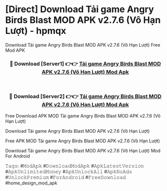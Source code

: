 # [Direct] Download Tải game Angry Birds Blast MOD APK v2.7.6 (Vô Hạn Lượt) - hpmqx
Download Tải game Angry Birds Blast MOD APK v2.7.6 (Vô Hạn Lượt) Free Mod APK

<div align="center">
<h3>🔴 Download [Server1] 👉👉 <a href="https://apk-comot.site?title=Tải_game_Angry_Birds_Blast_MOD_APK_v2.7.6_(Vô_Hạn_Lượt)">Tải game Angry Birds Blast MOD APK v2.7.6 (Vô Hạn Lượt) Mod Apk</a></h3><br>

<h3>🔴 Download [Server2] 👉👉 <a href="https://apk-comot.site?title=Tải_game_Angry_Birds_Blast_MOD_APK_v2.7.6_(Vô_Hạn_Lượt)">Tải game Angry Birds Blast MOD APK v2.7.6 (Vô Hạn Lượt) Mod Apk</a></h3>
</div>


Free Download APK MOD Tải game Angry Birds Blast MOD APK v2.7.6 (Vô Hạn Lượt)

Download Tải game Angry Birds Blast MOD APK v2.7.6 (Vô Hạn Lượt) 

Free APK MOD Tải game Angry Birds Blast MOD APK v2.7.6 (Vô Hạn Lượt) 

Download Tải game Angry Birds Blast MOD APK v2.7.6 (Vô Hạn Lượt) Mod For Android

𝚃𝚊𝚐𝚜: #𝙼𝚘𝚍𝙰𝚙𝚔 #𝙳𝚘𝚠𝚗𝚕𝚘𝚊𝚍𝙼𝚘𝚍𝙰𝚙𝚔 #𝙰𝚙𝚔𝙻𝚊𝚝𝚎𝚜𝚝𝚅𝚎𝚛𝚜𝚒𝚘𝚗 #𝙰𝚙𝚔𝚄𝚗𝚕𝚒𝚖𝚒𝚝𝚎𝚍𝙼𝚘𝚗𝚎𝚢 #𝙰𝚙𝚔𝚄𝚗𝚕𝚘𝚌𝚔𝙰𝚕𝚕 #𝙰𝚙𝚔𝙽𝚘𝙰𝚍𝚜 #𝚄𝚗𝚕𝚘𝚌𝚔𝙿𝚛𝚎𝚖𝚒𝚞𝚖 #𝙵𝚘𝚛𝙰𝚗𝚍𝚛𝚘𝚒𝚍 #𝙵𝚛𝚎𝚎𝙳𝚘𝚠𝚗𝚕𝚘𝚊𝚍 #home_design_mod_apk